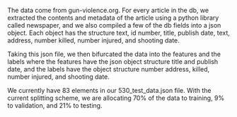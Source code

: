 The data come from gun-violence.org. For every article in the db, we extracted the contents and metadata of the article using a python library called newspaper, and we also compiled a few of the db fields into a json object. Each object has the structure text, id number, title, publish date, text, address, number killed, number injured, and shooting date. 

Taking this json file, we then bifurcated the data into the features and the labels where the features have the json object structure title and publish date, and the labels have the object structure number address, killed, number injured, and shooting date.

We currently have 83 elements in our 530_test_data.json file. With the current splitting scheme, we are allocating 70% of the data to training, 9% to validation, and 21% to testing. 